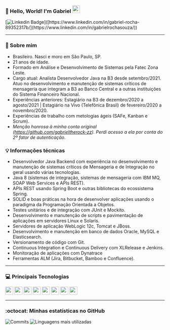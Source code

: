### 👋 Hello, World! I'm Gabriel  <img src="https://github.com/TheDudeThatCode/TheDudeThatCode/blob/master/Assets/Earth.gif" width="24px">

[![Linkedin Badge](https://img.shields.io/badge/LinkedIn-0077B5?style=for-the-badge&logo=linkedin&logoColor=white&link=[https://www.linkedin.com/in/gabriel-rocha-89352317b/](https://www.linkedin.com/in/gabrielrochasouza/))]([https://www.linkedin.com/in/gabriel-rocha-89352317b/](https://www.linkedin.com/in/gabrielrochasouza/))

---- 

### 🤙 Sobre mim
- Brasileiro. Nasci e moro em São Paulo, SP.
- 21 anos de idade.
- Formado em Análise e Desenvolvimento de Sistemas pela Fatec Zona Leste.
- Cargo atual: Analista Desenvolvedor Java na B3 desde setembro/2021. Atuo no desenvolvimento e manutenção de sistemas críticos de mensageria que integram a B3 ao Banco Central e a outras instituições do Sistema Financeiro Nacional.
- Experiências anteriores: Estagiário na B3 de dezembro/2020 a agosto/2021 | Estagiário na Vivo (Telefônica Brasil) de fevereiro/2020 a novembro/2020.
- Experiências de trabalho com metologias ágeis (SAFe, Kanban e Scrum).
- _Menção honrosa à minha conta original (https://github.com/gabrieltherock-zz). Perdi acesso a ela por conta do 2º fator de autenticação._

### 💡 Informações técnicas
- Desenvolvedor Java Backend com experiência no desenvolvimento e manutenção de sistemas críticos de Mensageria e de Integração no geral usando várias tecnologias.
- Java 8 (sistemas de integração, sistemas de mensageria com IBM MQ, SOAP Web Services e APIs REST).
- APIs REST usando Spring Boot e outras bibliotecas do ecossistema Spring.
- SOLID e boas práticas na hora de desenvolver aplicações usando o paradigma da Programação Orientada a Objetos.
- Testes unitários e de integração com JUnit e Mockito. 
- Desenvolvimento e manutenção de scripts e pavimentação de aplicações em servidores Linux e Solaris. 
- Servidores de aplicação WebLogic 12c, Tomcat e JBoss.
- Desenvolvimento e manutenção em banco de dados Oracle, MySQL e Elasticsearch. 
- Versionamento de código com Git.
- Continuous Integration e Continuous Delivery com XLRelease e Jenkins. 
- Monitoração de aplicações com Dynatrace
- Ferramentas ALM (Jira, Bitbucket, Bamboo e Confluence).

----

### 💻 Principais Tecnologias

<code><img height="25" src="https://img.shields.io/badge/Java-ED8B00?style=for-the-badge&logo=java&logoColor=white"></code>
<code><img height="25" src="https://img.shields.io/badge/Spring-6DB33F?style=for-the-badge&logo=spring&logoColor=white"></code>
<code><img height="25" src="https://img.shields.io/badge/MySQL-00000F?style=for-the-badge&logo=mysql&logoColor=white"></code>
<code><img height="25" src="https://img.shields.io/badge/-Oracle-red?style=for-the-badge&logo=oracle&logoColor=white"></code>
<code><img height="25" src="https://img.shields.io/badge/MongoDB-4EA94B?style=for-the-badge&logo=mongodb&logoColor=white"></code>
<code><img height="25" src="https://img.shields.io/badge/Git-F05032?style=for-the-badge&logo=git&logoColor=white"></code>
<code><img height="25" src="https://img.shields.io/badge/Postman-FF6C37?style=for-the-badge&logo=Postman&logoColor=white"></code>
<code><img height="25" src="https://img.shields.io/badge/Linux-FCC624?style=for-the-badge&logo=linux&logoColor=black"></code>

----

### :octocat:  Minhas estatísticas no GitHub 
   
![Commits](https://github-readme-stats.vercel.app/api?username=gabrieltherock&show_icons=true&theme=dark)
![Linguagens mais utilizadas](https://github-readme-stats.vercel.app/api/top-langs/?username=gabrieltherock&layout=compact&hide=html&theme=dark)

